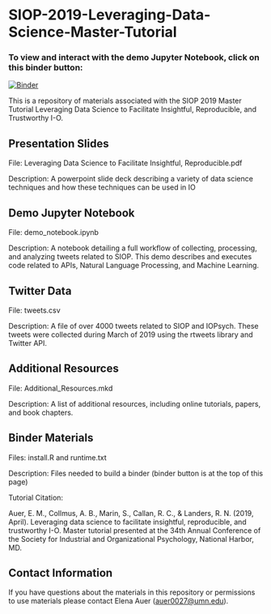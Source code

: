 # SIOP-2019-Leveraging-Data-Science-Master-Tutorial

### To view and interact with the demo Jupyter Notebook, click on this binder button:
[![Binder](https://mybinder.org/badge_logo.svg)](https://mybinder.org/v2/gh/TNT-Lab/SIOP-2019-IO-Data-Science-Master-Tutorial.git/master)

This is a repository of materials associated with the SIOP 2019 Master Tutorial Leveraging Data Science to Facilitate Insightful, Reproducible, and Trustworthy I-O.

## Presentation Slides
File: Leveraging Data Science to Facilitate Insightful, Reproducible.pdf

Description: A powerpoint slide deck describing a variety of data science techniques and how these techniques can be used in IO

## Demo Jupyter Notebook
File: demo_notebook.ipynb

Description: A notebook detailing a full workflow of collecting, processing, and analyzing tweets related to SIOP. This demo describes and executes code related to APIs, Natural Language Processing, and Machine Learning.

## Twitter Data
File: tweets.csv

Description: A file of over 4000 tweets related to SIOP and IOPsych. These tweets were collected during March of 2019 using the rtweets library and Twitter API. 

## Additional Resources
File: Additional_Resources.mkd

Description: A list of additional resources, including online tutorials, papers, and book chapters.

## Binder Materials
Files: install.R and runtime.txt

Description: Files needed to build a binder (binder button is at the top of this page)


Tutorial Citation:

Auer, E. M., Collmus, A. B., Marin, S., Callan, R. C., & Landers, R. N. (2019, April). Leveraging data science to facilitate insightful, reproducible, and trustworthy I-O. Master tutorial presented at the 34th Annual Conference of the Society for Industrial and Organizational Psychology, National Harbor, MD. 

## Contact Information
If you have questions about the materials in this repository or permissions to use materials please contact Elena Auer (auer0027@umn.edu).

